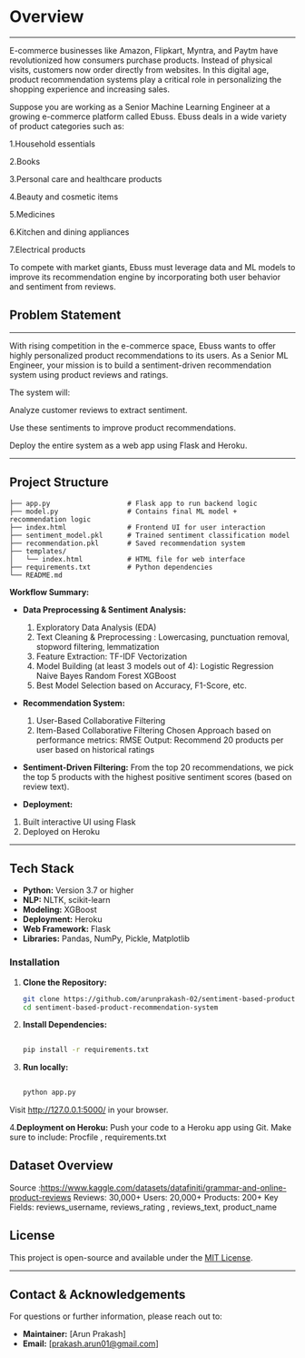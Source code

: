 # Overview
---
E-commerce businesses like Amazon, Flipkart, Myntra, and Paytm have revolutionized how consumers purchase products. Instead of physical visits, customers now order directly from websites. In this digital age, product recommendation systems play a critical role in personalizing the shopping experience and increasing sales.

Suppose you are working as a Senior Machine Learning Engineer at a growing e-commerce platform called Ebuss. Ebuss deals in a wide variety of product categories such as:

1.Household essentials

2.Books

3.Personal care and healthcare products

4.Beauty and cosmetic items

5.Medicines

6.Kitchen and dining appliances

7.Electrical products

To compete with market giants, Ebuss must leverage data and ML models to improve its recommendation engine by incorporating both user behavior and sentiment from reviews.


## Problem Statement
---
With rising competition in the e-commerce space, Ebuss wants to offer highly personalized product recommendations to its users. As a Senior ML Engineer, your mission is to build a sentiment-driven recommendation system using product reviews and ratings.

The system will:

Analyze customer reviews to extract sentiment.

Use these sentiments to improve product recommendations.

Deploy the entire system as a web app using Flask and Heroku.


---

  ## Project Structure

```
├── app.py                   # Flask app to run backend logic
├── model.py                 # Contains final ML model + recommendation logic
├── index.html               # Frontend UI for user interaction
├── sentiment_model.pkl      # Trained sentiment classification model
├── recommendation.pkl       # Saved recommendation system
├── templates/
│   └── index.html           # HTML file for web interface
├── requirements.txt         # Python dependencies
└── README.md                
```

**Workflow Summary:**
- **Data Preprocessing & Sentiment Analysis:**
  1.  Exploratory Data Analysis (EDA)
  2.  Text Cleaning & Preprocessing : Lowercasing, punctuation removal, stopword filtering, lemmatization
  3.  Feature Extraction: TF-IDF Vectorization
  4.  Model Building (at least 3 models out of 4):
      Logistic Regression
      Naive Bayes
      Random Forest
      XGBoost
  6.  Best Model Selection based on Accuracy, F1-Score, etc.

- **Recommendation System:**
  1.  User-Based Collaborative Filtering
  2.  Item-Based Collaborative Filtering
Chosen Approach based on performance metrics: RMSE
Output: Recommend 20 products per user based on historical ratings

-  **Sentiment-Driven Filtering:**
From the top 20 recommendations, we pick the top 5 products with the highest positive sentiment scores (based on review text).

-  **Deployment:**
 1.  Built interactive UI using Flask
 2.  Deployed on Heroku

---

## Tech Stack

- **Python:** Version 3.7 or higher
- **NLP:** NLTK, scikit-learn
- **Modeling:** XGBoost
- **Deployment:** Heroku
- **Web Framework:** Flask
- **Libraries:**  Pandas, NumPy, Pickle, Matplotlib


### Installation

1. **Clone the Repository:**

   ```bash
   git clone https://github.com/arunprakash-02/sentiment-based-product-recommendation-system.git
   cd sentiment-based-product-recommendation-system
   ```

2. **Install Dependencies:**

   ```bash
  
   pip install -r requirements.txt
   ```
3. **Run locally:**

   ```bash
  
   python app.py
   ```
  Visit http://127.0.0.1:5000/ in your browser.

4.**Deployment on Heroku:**
  Push your code to a Heroku app using Git.
  Make sure to include: Procfile , requirements.txt

## Dataset Overview
  Source :https://www.kaggle.com/datasets/datafiniti/grammar-and-online-product-reviews
  Reviews: 30,000+
  Users: 20,000+
  Products: 200+
  Key Fields:  reviews_username, reviews_rating , reviews_text, product_name

## License

This project is open-source and available under the [MIT License](LICENSE).

---

## Contact & Acknowledgements

For questions or further information, please reach out to:

- **Maintainer:** [Arun Prakash]
- **Email:** [prakash.arun01@gmail.com]
